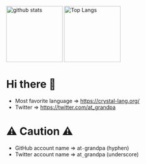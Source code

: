 <p align="left"> 
  <img alt="github stats" height="150px" src="https://github-readme-stats.vercel.app/api?username=at-grandpa&count_private=true&show_icons=true&show_icons=true" />
  <img alt="Top Langs" height="150px" src="https://github-readme-stats.vercel.app/api/top-langs/?username=at-grandpa&layout=compact&count_private=true&show_icons=true&show_icons=true" />
</p>

# Hi there 👋

- Most favorite language => https://crystal-lang.org/
- Twitter => https://twitter.com/at_grandpa

# ⚠️ Caution ⚠️

- GitHub  account name => at`-`grandpa (hyphen)
- Twitter account name => at`_`grandpa (underscore)
